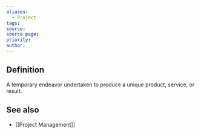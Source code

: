 ```yaml
---
aliases:
  - Project
tags: 
source: 
source page: 
priority: 
author:
---
```

## Definition
A temporary endeavor undertaken to produce a unique product, service, or result.

## See also
- [[Project Management]]